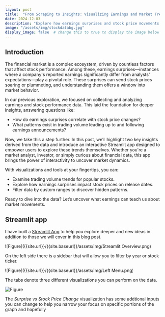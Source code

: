 ```yaml
---
layout: post
title:  "From Scraping to Insights: Visualizing Earnings and Market Trends"
date: 2024-12-03
description: "Explore how earnings surprises and stock price movements reveal deeper market trends. Using an interactive Streamlit app, you'll uncover insights about trading volumes, earnings surprises, and how they impact stock performance. Join us as we translate raw data into actionable market insights through visualizations and interactivity."  
image: "/assets/img/stockdatabg.jpg"
display_image: false  # change this to true to display the image below the banner 
---
```


## Introduction
The financial market is a complex ecosystem, driven by countless factors that affect stock performance. Among these, earnings surprises—instances where a company's reported earnings significantly differ from analysts' expectations—play a pivotal role. These surprises can send stock prices soaring or plummeting, and understanding them offers a window into market behavior.

In our previous exploration, we focused on collecting and analyzing earnings and stock performance data. This laid the foundation for deeper insights, answering questions like:

* How do earnings surprises correlate with stock price changes?
* What patterns exist in trading volume leading up to and following earnings announcements?

Now, we take this a step further. In this post, we’ll highlight two key insights derived from the data and introduce an interactive Streamlit app designed to empower users to explore these trends themselves. Whether you're a market analyst, investor, or simply curious about financial data, this app brings the power of interactivity to uncover market dynamics.

With visualizations and tools at your fingertips, you can:

* Examine trading volume trends for popular stocks.
* Explore how earnings surprises impact stock prices on release dates.
* Filter data by custom ranges to discover hidden patterns.

Ready to dive into the data? Let’s uncover what earnings can teach us about market movements.

## Streamlit app

I have built a [Streamlit App](https://another-stat386-theme-zxmsxtwgpqfsrr52835epd.streamlit.app/) to help you explore deeper and new ideas in addition to those we will cover in this blog post. 

![Figure]({{site.url}}/{{site.baseurl}}/assets/img/Streamlit Overview.png)

On the left side there is a sidebar that will allow you to filter by year or stock ticker. 

![Figure]({{site.url}}/{{site.baseurl}}/assets/img/Left Menu.png)

The tabs denote three different visualizations you can perform on the data. 

![Figure]({{site.url}}/{{site.baseurl}}/assets/img/Tabs.png)

The *Surprise vs Stock Price Change* visualization has some addtional inputs you can change to help you narrow your focus on specific portions of the graph and hopefully 